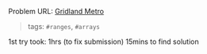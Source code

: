 Problem URL: [Gridland Metro](https://www.hackerrank.com/challenges/gridland-metro/problem)

> tags: `#ranges`, `#arrays`

1st try took: 1hrs (to fix submission) 15mins to find solution